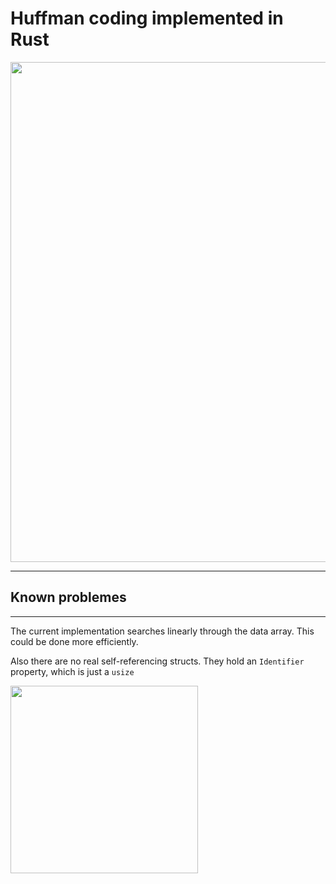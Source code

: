 # Huffman coding implemented in Rust

<img src="https://i.imgur.com/NQPKogg.png" width="800">

---

## Known problemes
---
The current implementation searches linearly through the data array. This could be done more efficiently.

Also there are no real self-referencing structs. They hold an `Identifier` property, which is just a `usize`

<img src="https://i.imgur.com/j5LI4V3.png" width="300">
